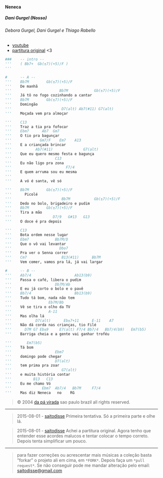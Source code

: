#### Neneca
##### Dani Gurgel (Nosso)
###### Debora Gurgel, Dani Gurgel e Thiago Rabello
- [youtube](https://www.youtube.com/watch?v=DLaGM4pn1RA)
- [partitura original](http://www.deboragurgel.com.br/?page_id=64) <3

```py
###    -- intro --
'''    ( Bb7+  Gb(±7)(+5)/F )
'''

#      -- A --
'''    Bb7M        Gb(±7)(+5)/F
'''    De manhã
'''                      Bb7M            Gb(±7)(+5)/F
'''    Já tô no fogo cozinhando a cantar
'''    Bb7M        Gb(±7)(+5)/F
'''    Domingão
'''                       D7(alt) Ab7(#11) G7(alt)
'''    Moçada vem pra almoçar

'''    C13
'''    Traz a tia pra fofocar
'''    Ebm7      Ab7  Gm7
'''    O tio pra bagunçar
'''             Gm7/F    Em7    A13
'''    E a criançada brincar
'''           Ab7(#11)              G7(alt)
'''    Que eu quero mesmo festa e bagunça
'''                    C13
'''    Eu não ligo pra zona
'''                         F7/4
'''    E quem arruma sou eu mesma
'''
'''    A vó é santa, vê só

'''    Bb7M        Gb(±7)(+5)/F
'''      Picolé
'''                       Bb7M           Gb(±7)(+5)/F
'''    Dedo no bolo, brigadeiro e pudim
'''    Bb7M        Gb(±7)(+5)/F
'''    Tira a mão
'''                   D7/9   G#13   G13
'''    O doce é pra depois

'''    C13
'''    Bota ordem nesse lugar
'''    Ebm7            Bb7M/D
'''    Que o vô vai levantar
'''                      Dbo7
'''    Pra ver o Senna correr
'''    Cm7                B13(#11)      Bb7M
'''    Vem comer, vamos pra lá, já vai largar

#      -- B --
'''    Ab7/4                    Ab13(b9)
'''    Passa o café, libera o pudim
'''                    Db7M/Ab
'''    E eu já corto o bolo e o pavê
'''    Bb7/4                    Bb13(b9)
'''    Tudo tá bom, nada não tem
'''                 Eb7M/Bb
'''    Vê se tira o olho da TV
'''                 A-11
'''    Mas olha lá
'''           D7(alt)      Eb±7+11      E-11    A7
'''    Não dá corda nas crianças, tio Filé
'''      D7M G7 Eb±9     E7(alt) F7/4 Bb7/4   Bb7/4(b9)   Em7(b5)
'''    Barriga cheia e a gente vai ganhar troféu

'''       Em7(b5)
'''    Tá bom
'''                    Ebm7
'''    domingo pode chegar
'''                    D7(alt)
'''    tem prima pra zoar
'''                       G7(alt)
'''    e muita história contar
'''          B13   C13
'''    Eu me chamo Vó
'''              Ebm7  Ab7/4   Bb7M     F7/4
'''    Mas diz Neneca   no    RG
```

> © 2004 [da pá virada](http://www.dapavirada.com) sao paulo brazil all rights reserved.

-----------------

> 2015-08-01 - [saitodisse](http://saitodisse.github.io/)
>  Primeira tentativa. Só a primeira parte e olhe lá.

> 2015-08-01 - [saitodisse](http://saitodisse.github.io/)
>  Achei a partitura original. Agora tenho que entender esse acordes malucos e tentar colocar o tempo correto. Depois tenta simplificar um pouco.

-------------

> para fazer correções ou acrescentar mais músicas a coleção basta "forkar" o projeto ali em cima, em `*FORK*`. Depois faça um `*pull request*`. Se não conseguir pode me mandar alteração pelo email: saitodisse@gmail.com

